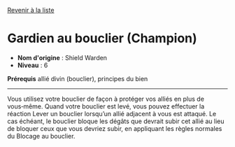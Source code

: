[Revenir à la liste](list.md)

# Gardien au bouclier (Champion)

 * **Nom d'origine** : Shield Warden
 * **Niveau** : 6


<p><strong>Prérequis</strong> allié divin (bouclier), principes du bien</p>
<hr>
<p>Vous utilisez votre bouclier de façon à protéger vos alliés en plus de vous‑même. Quand votre bouclier est levé, vous pouvez effectuer la réaction Lever un bouclier lorsqu’un allié adjacent à vous est attaqué. Le cas échéant, le bouclier bloque les dégâts que devrait subir cet allié au lieu de bloquer ceux que vous devriez subir, en appliquant les règles normales du Blocage au bouclier.</p>